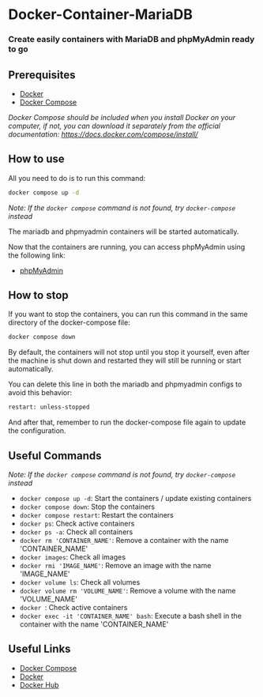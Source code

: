 # Docker-Container-MariaDB

### Create easily containers with MariaDB and phpMyAdmin ready to go

## Prerequisites

- [Docker](https://www.docker.com/)
- [Docker Compose](https://docs.docker.com/compose/)

_Docker Compose should be included when you install Docker on your computer, if not, you can download it separately from the official documentation: https://docs.docker.com/compose/install/_

## How to use

All you need to do is to run this command:

```bash
docker compose up -d
```
_Note: If the `docker compose` command is not found, try `docker-compose` instead_


The mariadb and phpmyadmin containers will be started automatically.

Now that the containers are running, you can access phpMyAdmin using the following link:

- [phpMyAdmin](http://localhost:8080)

## How to stop

If you want to stop the containers, you can run this command in the same directory of the docker-compose file:

```bash
docker compose down
```

By default, the containers will not stop until you stop it yourself, even after the machine is shut down and restarted they will still be running or start automatically.

You can delete this line in both the mariadb and phpmyadmin configs to avoid this behavior:

```bash
restart: unless-stopped
```

And after that, remember to run the docker-compose file again to update the configuration.

## Useful Commands

_Note: If the `docker compose` command is not found, try `docker-compose` instead_

- `docker compose up -d`: Start the containers / update existing containers
- `docker compose down`: Stop the containers
- `docker compose restart`: Restart the containers
- `docker ps`: Check active containers
- `docker ps -a`: Check all containers
- `docker rm 'CONTAINER_NAME'`: Remove a container with the name 'CONTAINER_NAME'
- `docker images`: Check all images
- `docker rmi 'IMAGE_NAME'`: Remove an image with the name 'IMAGE_NAME'
- `docker volume ls`: Check all volumes
- `docker volume rm 'VOLUME_NAME'`: Remove a volume with the name 'VOLUME_NAME'
- `docker `: Check active containers
- `docker exec -it 'CONTAINER_NAME' bash`: Execute a bash shell in the container with the name 'CONTAINER_NAME'

## Useful Links

- [Docker Compose](https://docs.docker.com/compose/)
- [Docker](https://www.docker.com/)
- [Docker Hub](https://hub.docker.com/)

